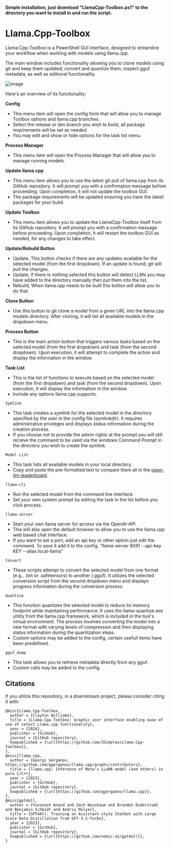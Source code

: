 **Simple installation, just download "LlamaCpp-Toolbox.ps1" to the directory you want to install in and run the script.**

# Llama.Cpp-Toolbox
Llama.Cpp-Toolbox is a PowerShell GUI interface, designed to streamline your workflow when working with models using llama.cpp. 

The main window includes functionality allowing you to clone models using git and keep them updated, convert and quantize them, inspect gguf metadata, as well as aditional functionality.  

![image](https://github.com/user-attachments/assets/ab3df6c5-11a7-4483-9264-5e9d1b3e9ba9)



Here's an overview of its functionality:

**Config**
  - This menu item will open the config form that will allow you to manage Toolbox options and llama.cpp branches.
  - Select the release or dev branch you wish to build, all package requirements will be set as needed.
  - You may edit and show or hide options for the task list menu.

 **Process Manager**
  - This menu item will open the Process Manager that will allow you to manage running models.
 
 **Update llama.cpp**
   - This menu item allows you to use the latest git pull of llama.cpp from its GitHub repository. It will prompt you with a confirmation message before proceeding. Upon completion, it will not update the toolbox GUI.
   - The package requirements will be updated ensuring you have the latest packages for your build.

 **Update Toolbox**
   - This menu item allows you to update the LlamaCpp-Toolbox itself from its GitHub repository. It will prompt you with a confirmation message before proceeding. Upon completion, it will restart the toolbox GUI as needed, for any changes to take effect.

 **Update/Rebuild Button**
   - Update, This button checks if there are any updates available for the selected model (from the first dropdown). If an update is found, git will pull the changes.
   - Update, If there is nothing selected this button will detect LLMs you may have added to the directory manually then put them into the list.
   - Rebuild, When llama.cpp needs to be built this button will allow you to do that.

 **Clone Button**
   - Use this button to git clone a model from a given URL into the llama.cpp models directory. After cloning, it will list all available models in the dropdown menu.

**Process Button**
   - This is the main action button that triggers various tasks based on the selected model (from the first dropdown) and task (from the second dropdown). Upon execution, it will attempt to complete the action and display the information in the window.

 **Task List**
  - This is the list of functions to execute based on the selected model (from the first dropdown) and task (from the second dropdown). Upon execution, it will display the information in the window.
  - Include any options llama.cpp supports.

```Symlink```
   - This task creates a symlink for the selected model in the directory specified by the user in the config file (symlinkdir). It requires administrative privileges and displays status information during the creation process.
   - If you choose not to provide the admin rights at the prompt you will still recieve the command to be used via the windows Command Prompt in the directory you wish to create the symlink.

```Model List```
   - This task lists all available models in your local directory.
   - Copy and paste the pre-formatted text to compare them all in the [open-llm-leaderboard](https://huggingface.co/spaces/open-llm-leaderboard/open_llm_leaderboard).

```llama-cli```
  - Run the selected model from the command line interface.
  - Set your own system prompt by editing the task in the list before you click process.

```llama-server```
  - Start your own llama server for access via the OpenAI-API
  - This will also open the default browser to allow you to use the llama.cpp web based chat interface.
  - If you want to set a port, add an api key or other option just edit the command. To save it add it to the config.  "llama-server 8081 --api-key KEY --alias local-llama"

```Convert```
   - These scripts attempt to convert the selected model from one format (e.g., .bin or .safetensors) to another (.gguf). It utilizes the selected conversion script from the second dropdown menu and displays progress information during the conversion process.

```Quantize```
   - This function quantizes the selected model to reduce its memory footprint while maintaining performance. It uses the llama-quantize.exe utility from the llama.cpp framework, which is included in the tool's virtual environment. The process involves converting the model into a new format with varying levels of compression and then displaying status information during the quantization steps.
  - Custom options may be added to the config, certain usefull items have been predefined.

```gguf_dump```
  - This task allows you to retrieve metadata directly from any gguf.
  - Custom calls may be added to the config.

## Citations

If you utilize this repository, in a downstream project, please consider citing it with:
```
@misc{Llama.Cpp-Toolbox,
  author = {Clayton Williams},
  title = {Llama.Cpp-Toolbox: Graphic user interface enabling ease of use of select Llama.cpp functionality},
  year = {2024},
  publisher = {GitHub},
  journal = {GitHub repository},
  howpublished = {\url{https://github.com/3Simplex/Llama.Cpp-Toolbox}},
},
@misc{llama.cpp,
  author = {Georgi Gerganov, https://github.com/ggerganov/llama.cpp/graphs/contributors},
  title = {llama.cpp: Inference of Meta's LLaMA model (and others) in pure C/C++},
  year = {2023},
  publisher = {GitHub},
  journal = {GitHub repository},
  howpublished = {\url{https://github.com/ggerganov/llama.cpp}},
},
@misc{gpt4all,
  author = {Yuvanesh Anand and Zach Nussbaum and Brandon Duderstadt and Benjamin Schmidt and Andriy Mulyar},
  title = {GPT4All: Training an Assistant-style Chatbot with Large Scale Data Distillation from GPT-3.5-Turbo},
  year = {2023},
  publisher = {GitHub},
  journal = {GitHub repository},
  howpublished = {\url{https://github.com/nomic-ai/gpt4all}},
}
